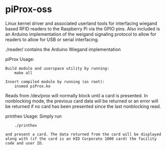 # piProx-oss
Linux kernel driver and associated userland tools for interfacing wiegand based RFID readers to the Raspberry Pi via the GPIO pins. Also included is an Arduino implementation of the weigand signaling protocol to allow for readers to allow for USB or serial interfacing.

./reader/ contains the Arduino Wiegand implementation

piProx Usage:
	
	Build module and userspace utility by running:
		make all
	
	Insert compiled module by running (as root):
		insmod piProx.ko
		
Reads from /dev/prox will normally block until a card is presented. In nonblocking mode, the previous card data 			will be returned or an error will be returned if no card has been presented since the last nonblocking read.
	
printhex Usage:
	Simply run
	
      	./printhex
	
	and present a card. The data returned from the card will be displayed along with (if the card is an HID Corporate 1000 card) the facility code and user ID.
